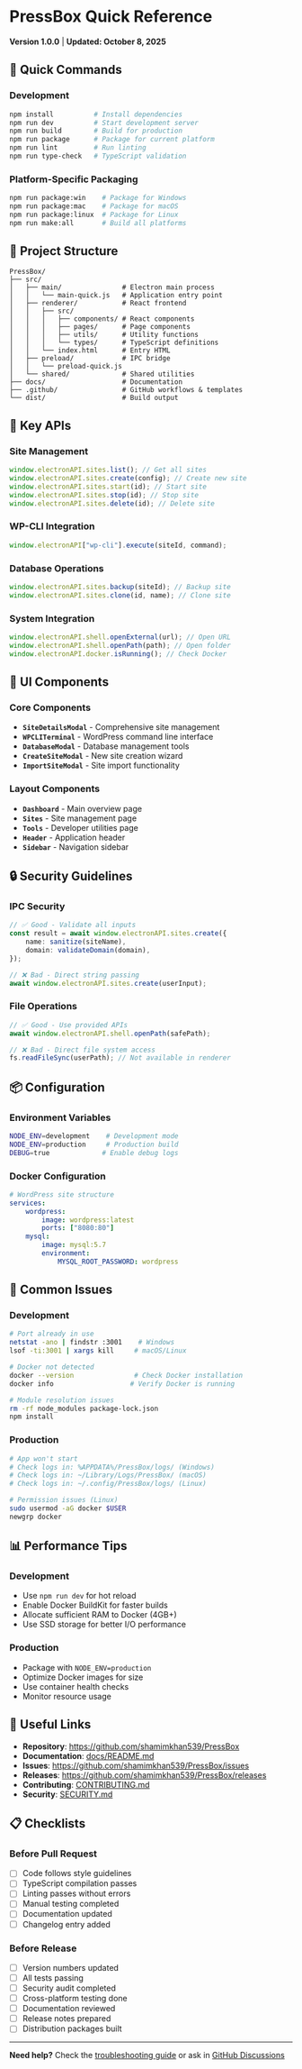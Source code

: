 # PressBox Quick Reference

**Version 1.0.0** | **Updated: October 8, 2025**

## 🚀 Quick Commands

### Development

```bash
npm install          # Install dependencies
npm run dev          # Start development server
npm run build        # Build for production
npm run package      # Package for current platform
npm run lint         # Run linting
npm run type-check   # TypeScript validation
```

### Platform-Specific Packaging

```bash
npm run package:win    # Package for Windows
npm run package:mac    # Package for macOS
npm run package:linux  # Package for Linux
npm run make:all       # Build all platforms
```

## 📁 Project Structure

```
PressBox/
├── src/
│   ├── main/               # Electron main process
│   │   └── main-quick.js   # Application entry point
│   ├── renderer/           # React frontend
│   │   ├── src/
│   │   │   ├── components/ # React components
│   │   │   ├── pages/      # Page components
│   │   │   ├── utils/      # Utility functions
│   │   │   └── types/      # TypeScript definitions
│   │   └── index.html      # Entry HTML
│   ├── preload/            # IPC bridge
│   │   └── preload-quick.js
│   └── shared/             # Shared utilities
├── docs/                   # Documentation
├── .github/                # GitHub workflows & templates
└── dist/                   # Build output
```

## 🔧 Key APIs

### Site Management

```typescript
window.electronAPI.sites.list(); // Get all sites
window.electronAPI.sites.create(config); // Create new site
window.electronAPI.sites.start(id); // Start site
window.electronAPI.sites.stop(id); // Stop site
window.electronAPI.sites.delete(id); // Delete site
```

### WP-CLI Integration

```typescript
window.electronAPI["wp-cli"].execute(siteId, command);
```

### Database Operations

```typescript
window.electronAPI.sites.backup(siteId); // Backup site
window.electronAPI.sites.clone(id, name); // Clone site
```

### System Integration

```typescript
window.electronAPI.shell.openExternal(url); // Open URL
window.electronAPI.shell.openPath(path); // Open folder
window.electronAPI.docker.isRunning(); // Check Docker
```

## 🎨 UI Components

### Core Components

- **`SiteDetailsModal`** - Comprehensive site management
- **`WPCLITerminal`** - WordPress command line interface
- **`DatabaseModal`** - Database management tools
- **`CreateSiteModal`** - New site creation wizard
- **`ImportSiteModal`** - Site import functionality

### Layout Components

- **`Dashboard`** - Main overview page
- **`Sites`** - Site management page
- **`Tools`** - Developer utilities page
- **`Header`** - Application header
- **`Sidebar`** - Navigation sidebar

## 🔒 Security Guidelines

### IPC Security

```typescript
// ✅ Good - Validate all inputs
const result = await window.electronAPI.sites.create({
    name: sanitize(siteName),
    domain: validateDomain(domain),
});

// ❌ Bad - Direct string passing
await window.electronAPI.sites.create(userInput);
```

### File Operations

```typescript
// ✅ Good - Use provided APIs
await window.electronAPI.shell.openPath(safePath);

// ❌ Bad - Direct file system access
fs.readFileSync(userPath); // Not available in renderer
```

## 📦 Configuration

### Environment Variables

```bash
NODE_ENV=development    # Development mode
NODE_ENV=production     # Production build
DEBUG=true             # Enable debug logs
```

### Docker Configuration

```yaml
# WordPress site structure
services:
    wordpress:
        image: wordpress:latest
        ports: ["8080:80"]
    mysql:
        image: mysql:5.7
        environment:
            MYSQL_ROOT_PASSWORD: wordpress
```

## 🐛 Common Issues

### Development

```bash
# Port already in use
netstat -ano | findstr :3001    # Windows
lsof -ti:3001 | xargs kill     # macOS/Linux

# Docker not detected
docker --version               # Check Docker installation
docker info                   # Verify Docker is running

# Module resolution issues
rm -rf node_modules package-lock.json
npm install
```

### Production

```bash
# App won't start
# Check logs in: %APPDATA%/PressBox/logs/ (Windows)
# Check logs in: ~/Library/Logs/PressBox/ (macOS)
# Check logs in: ~/.config/PressBox/logs/ (Linux)

# Permission issues (Linux)
sudo usermod -aG docker $USER
newgrp docker
```

## 📊 Performance Tips

### Development

- Use `npm run dev` for hot reload
- Enable Docker BuildKit for faster builds
- Allocate sufficient RAM to Docker (4GB+)
- Use SSD storage for better I/O performance

### Production

- Package with `NODE_ENV=production`
- Optimize Docker images for size
- Use container health checks
- Monitor resource usage

## 🔗 Useful Links

- **Repository**: https://github.com/shamimkhan539/PressBox
- **Documentation**: [docs/README.md](docs/README.md)
- **Issues**: https://github.com/shamimkhan539/PressBox/issues
- **Releases**: https://github.com/shamimkhan539/PressBox/releases
- **Contributing**: [CONTRIBUTING.md](CONTRIBUTING.md)
- **Security**: [SECURITY.md](SECURITY.md)

## 📋 Checklists

### Before Pull Request

- [ ] Code follows style guidelines
- [ ] TypeScript compilation passes
- [ ] Linting passes without errors
- [ ] Manual testing completed
- [ ] Documentation updated
- [ ] Changelog entry added

### Before Release

- [ ] Version numbers updated
- [ ] All tests passing
- [ ] Security audit completed
- [ ] Cross-platform testing done
- [ ] Documentation reviewed
- [ ] Release notes prepared
- [ ] Distribution packages built

---

**Need help?** Check the [troubleshooting guide](docs/troubleshooting/common-issues.md) or ask in [GitHub Discussions](https://github.com/shamimkhan539/PressBox/discussions)
